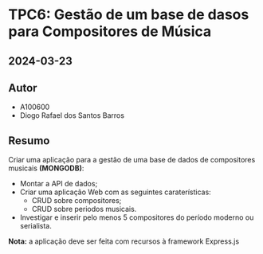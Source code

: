 # TPC6: Gestão de um base de dasos para Compositores de Música

## 2024-03-23

## Autor

- A100600
- Diogo Rafael dos Santos Barros

## Resumo
Criar uma aplicação para a gestão de uma base de dados de compositores musicais **(MONGODB)**:
- Montar a API de dados;
- Criar uma aplicação Web com as seguintes caraterísticas:
    - CRUD sobre compositores;
    - CRUD sobre periodos musicais.
- Investigar e inserir pelo menos 5 compositores do período moderno ou serialista.

**Nota:** a aplicação deve ser feita com recursos à framework Express.js
